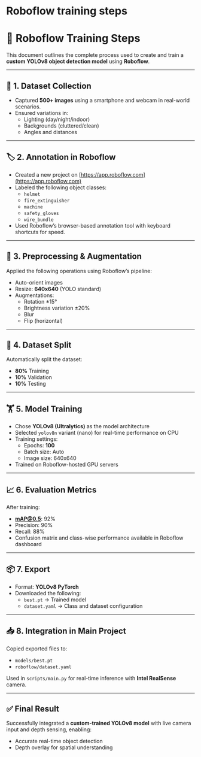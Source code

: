 # Roboflow training steps

# 🧪 Roboflow Training Steps

This document outlines the complete process used to create and train a **custom YOLOv8 object detection model** using **Roboflow**.

---

## 📸 1. Dataset Collection

- Captured **500+ images** using a smartphone and webcam in real-world scenarios.
- Ensured variations in:
  - Lighting (day/night/indoor)
  - Backgrounds (cluttered/clean)
  - Angles and distances

---

## 🏷️ 2. Annotation in Roboflow

- Created a new project on [https://app.roboflow.com](https://app.roboflow.com)
- Labeled the following object classes:
  - `helmet`
  - `fire_extinguisher`
  - `machine`
  - `safety_gloves`
  - `wire_bundle`
- Used Roboflow’s browser-based annotation tool with keyboard shortcuts for speed.

---

## 🧪 3. Preprocessing & Augmentation

Applied the following operations using Roboflow’s pipeline:

- Auto-orient images
- Resize: **640x640** (YOLO standard)
- Augmentations:
  - Rotation ±15°
  - Brightness variation ±20%
  - Blur
  - Flip (horizontal)

---

## 🔁 4. Dataset Split

Automatically split the dataset:

- **80%** Training  
- **10%** Validation  
- **10%** Testing

---

## 🏋️ 5. Model Training

- Chose **YOLOv8 (Ultralytics)** as the model architecture
- Selected `yolov8n` variant (nano) for real-time performance on CPU
- Training settings:
  - Epochs: **100**
  - Batch size: Auto
  - Image size: 640x640
- Trained on Roboflow-hosted GPU servers

---

## 📈 6. Evaluation Metrics

After training:

- **mAP@0.5**: 92%
- Precision: 90%
- Recall: 88%
- Confusion matrix and class-wise performance available in Roboflow dashboard

---

## 📦 7. Export

- Format: **YOLOv8 PyTorch**
- Downloaded the following:
  - `best.pt` → Trained model
  - `dataset.yaml` → Class and dataset configuration

---

## 📥 8. Integration in Main Project

Copied exported files to:

- `models/best.pt`
- `roboflow/dataset.yaml`

Used in `scripts/main.py` for real-time inference with **Intel RealSense** camera.

---

## ✅ Final Result

Successfully integrated a **custom-trained YOLOv8 model** with live camera input and depth sensing, enabling:
- Accurate real-time object detection
- Depth overlay for spatial understanding
